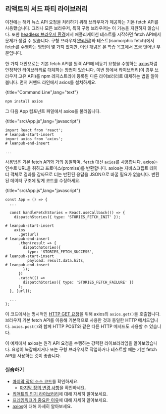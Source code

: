 ## 리액트의 서드 파티 라이브러리

이전에는 해커 뉴스 API 요청을 처리하기 위해 브라우저가 제공하는 기본 fetch API를 사용했습니다. 그러나 모든 브라우저, 특히 구형 브라우저는 이 기능을 지원하지 않습니다. 또한 [headless 브라우저 환경](https://en.wikipedia.org/wiki/Headless_browser)에서 애플리케이션 테스트를 시작하면 fetch API에서 문제가 생길 수 있습니다. 구형 브라우저([폴리필](https://en.wikipedia.org/wiki/Polyfill_(programming)))와 테스트(isomorphic fetch)에서 fetch를 수행하는 방법이 몇 가지 있지만, 이런 개념은 본 학습 목표에서 조금 벗어난 부분입니다.

한 가지 대안으로는 기본 fetch API를 원격 API에 비동기 요청을 수행하는 [axios](https://github.com/axios/axios)처럼 안정적인 라이브러리로 대체하는 방법이 있습니다. 이번 장에서 라이브러리(이 경우 브라우저 고유 API)를 npm 레지스트리에 등록된 다른 라이브러리로 대체하는 법을 알아봅니다. 먼저 커맨드 라인에서 axios를 설치하세요.

{title="Command Line",lang="text"}
~~~~~~~
npm install axios
~~~~~~~

그 다음 App 컴포넌트 파일에서 axios를 불러옵니다.

{title="src/App.js",lang="javascript"}
~~~~~~~
import React from 'react';
# leanpub-start-insert
import axios from 'axios';
# leanpub-end-insert

...
~~~~~~~

사용법은 기본 fetch API와 거의 동일하며, `fetch` 대신 `axios`를 사용합니다. axios는 인수로 URL을 취하고 프로미스(promise)를 반환합니다. axios는 자바스크립트 데이터 객체로 결과를 감싸므로 더는 반환된 응답을 JSON으로 바꿀 필요가 없습니다. 반환된 데이터 구조에 맞게 코드를 수정하세요.

{title="src/App.js",lang="javascript"}
~~~~~~~
const App = () => {
  ...

  const handleFetchStories = React.useCallback(() => {
    dispatchStories({ type: 'STORIES_FETCH_INIT' });

# leanpub-start-insert
    axios
      .get(url)
# leanpub-end-insert
      .then(result => {
        dispatchStories({
          type: 'STORIES_FETCH_SUCCESS',
# leanpub-start-insert
          payload: result.data.hits,
# leanpub-end-insert
        });
      })
      .catch(() =>
        dispatchStories({ type: 'STORIES_FETCH_FAILURE' })
      );
  }, [url]);

  ...
};
~~~~~~~

이 코드에서는 명시적인 [HTTP GET 요청](https://developer.mozilla.org/en-US/docs/Web/HTTP/Methods/GET)을 위해 axios의 `axios.get()`을 호출합니다. 브라우저 기본 fetch API를 이용해 기본적으로 사용한 것과 동일한 HTTP 메서드입니다. `axios.post()`와 함께 HTTP POST와 같은 다른 HTTP 메서드도 사용할 수 있습니다.

이 예제에서 axios는 원격 API 요청을 수행하는 강력한 라이브러리임을 알아보았습니다. 요청이 복잡해지거나 또는 구형 브라우저로 작업하거나 테스트할 때는 기본 fetch API를 사용하는 것이 좋습니다.

### 실습하기

* [마지막 장의 소스 코드](https://codesandbox.io/s/github/the-road-to-learn-react/hacker-stories/tree/hs/Third-Party-Libraries-in-React)를 확인하세요.
  * [마지막 장의 변경 사항](https://github.com/the-road-to-learn-react/hacker-stories/compare/hs/Explicit-Data-Fetching-with-React...hs/Third-Party-Libraries-in-React?expand=1)을 확인하세요.
* [리액트의 인기 라이브러리](https://www.robinwieruch.de/react-libraries)에 대해 자세히 알아보세요.
* [프레임워크가 중요한 이유](https://www.robinwieruch.de/why-frameworks-matter)에 대해 자세히 알아보세요.
* [axios](https://github.com/axios/axios)에 대해 자세히 알아보세요.
